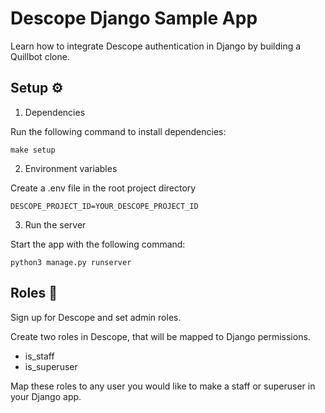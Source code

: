 # Descope Django Sample App

Learn how to integrate Descope authentication in Django by building a Quillbot clone. 

## Setup ⚙️

1. Dependencies

Run the following command to install dependencies:
```
make setup
```

2. Environment variables
   
Create a .env file in the root project directory
```
DESCOPE_PROJECT_ID=YOUR_DESCOPE_PROJECT_ID
```

3. Run the server

Start the app with the following command:
```
python3 manage.py runserver
```

## Roles 🥷

Sign up for Descope and set admin roles.

Create two roles in Descope, that will be mapped to Django permissions.
- is_staff
- is_superuser

Map these roles to any user you would like to make a staff or superuser in your Django app.
